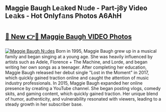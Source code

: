 ## Maggie Baugh Le𝚊ked N𝚞de - Part-j8y Video Le𝚊ks - Hot Onlyf𝚊ns Photos A6AhH

# <h2><a href="http://ab51254.deff.icu/?id=Maggie+Baugh">🔗 New 👉🔴 Maggie Baugh VIDEO Photos</a></h2>

[![Maggie Baugh N𝚞des](https://i.imgur.com/rIISA9y.gif)](http://ab51254.deff.icu/?id=Maggie+Baugh)
Born in 1995, Maggie Baugh grew up in a musical family and began singing at a young age. She was heavily influenced by artists such as Adele, Florence + The Machine, and Lorde, and began writing her own songs as a teenager. After completing her education, Maggie Baugh released her debut single "Lost in the Moment" in 2017, which quickly gained traction online and caught the attention of music industry professionals. In 2015, Maggie Baugh expanded her online presence by creating a YouTube channel. She began posting vlogs, comedy skits, and gaming content, which quickly gained traction. Her unique blend of humor, authenticity, and vulnerability resonated with viewers, leading to a steady growth in her subscriber base.
